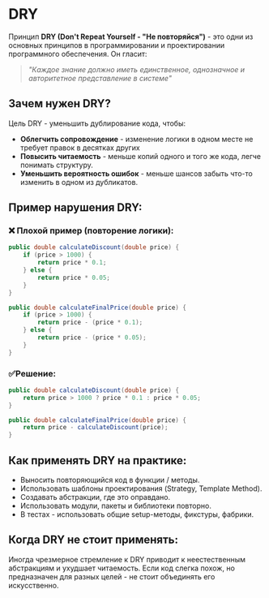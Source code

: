 # DRY
Принцип **DRY (Don't Repeat Yourself - "Не повторяйся")** - это одни из основных принципов в программировании и проектировании программного обеспечения. Он гласит:

> *"Каждое знание должно иметь единственное, однозначное и авторитетное представление в системе"*

## Зачем нужен DRY?
Цель DRY - уменьшить дублирование кода, чтобы:
- **Облегчить сопровождение** - изменение логики в одном месте не требует правок в десятках других
- **Повысить читаемость** - меньше копий одного и того же кода, легче понимать структуру.
- **Уменьшить вероятность ошибок** - меньше шансов забыть что-то изменить в одном из дубликатов.
## Пример нарушения DRY:
### ❌ Плохой пример (повторение логики):
```java
public double calculateDiscount(double price) {
	if (price > 1000) {
		return price * 0.1;
	} else {
		return price * 0.05;
	}
}

public double calculateFinalPrice(double price) {
	if (price > 1000) {
		return price - (price * 0.1);
	} else {
		return price - (price * 0.05);
	}
}
```
### ✅Решение:
```java
public double calculateDiscount(double price) {
	return price > 1000 ? price * 0.1 : price * 0.05;
}

public double calculateFinalPrice(double price) {
	return price - calculateDiscount(price);
}
```
## Как применять DRY на практике:
- Выносить повторяющийся код в функции / методы.
- Использовать шаблоны проектирования (Strategy, Template Method).
- Создавать абстракции, где это оправдано.
- Использовать модули, пакеты и библиотеки повторно.
- В тестах - использовать общие setup-методы, фикстуры, фабрики.
## Когда DRY не стоит применять:
Иногда чрезмерное стремление к DRY приводит к неестественным абстракциям и ухудшает читаемость. Если код слегка похож, но предназначен для разных целей - не стоит объединять его искусственно.